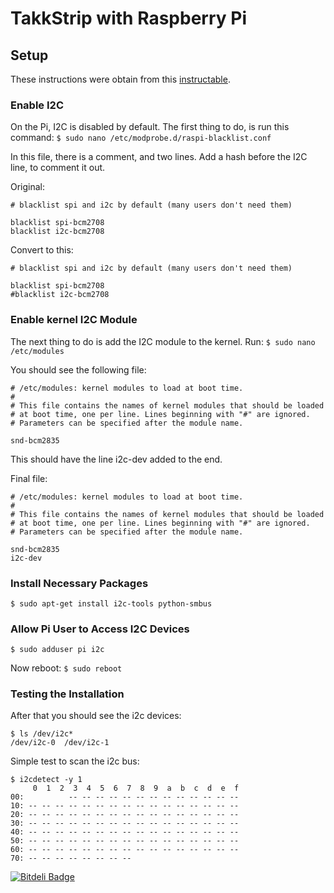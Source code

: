 TakkStrip with Raspberry Pi
==================

## Setup

These instructions were obtain from this [instructable](http://www.instructables.com/id/Raspberry-Pi-I2C-Python/).

### Enable I2C


On the Pi, I2C is disabled by default. The first thing to do, is run this command: 
`$ sudo nano /etc/modprobe.d/raspi-blacklist.conf` 

In this file, there is a comment, and two lines. Add a hash before the I2C line, to comment it out.

Original:
```
# blacklist spi and i2c by default (many users don't need them)

blacklist spi-bcm2708
blacklist i2c-bcm2708
``` 

Convert to this:
```
# blacklist spi and i2c by default (many users don't need them)

blacklist spi-bcm2708
#blacklist i2c-bcm2708
``` 

### Enable kernel I2C Module

The next thing to do is add the I2C module to the kernel. Run:
`$ sudo nano /etc/modules`

You should see the following file:
```
# /etc/modules: kernel modules to load at boot time.
#
# This file contains the names of kernel modules that should be loaded
# at boot time, one per line. Lines beginning with "#" are ignored.
# Parameters can be specified after the module name.

snd-bcm2835
``` 
This should have the line i2c-dev added to the end.

Final file:
```
# /etc/modules: kernel modules to load at boot time.
#
# This file contains the names of kernel modules that should be loaded
# at boot time, one per line. Lines beginning with "#" are ignored.
# Parameters can be specified after the module name.

snd-bcm2835
i2c-dev
``` 
### Install Necessary Packages

`$ sudo apt-get install i2c-tools python-smbus`

### Allow Pi User to Access I2C Devices

`$ sudo adduser pi i2c`

Now reboot:
`$ sudo reboot`

### Testing the Installation

After that you should see the i2c devices:
```
$ ls /dev/i2c*
/dev/i2c-0	/dev/i2c-1
``` 
Simple test to scan the i2c bus:
```
$ i2cdetect -y 1
     0  1  2  3  4  5  6  7  8  9  a  b  c  d  e  f
00:          -- -- -- -- -- -- -- -- -- -- -- -- -- 
10: -- -- -- -- -- -- -- -- -- -- -- -- -- -- -- -- 
20: -- -- -- -- -- -- -- -- -- -- -- -- -- -- -- -- 
30: -- -- -- -- -- -- -- -- -- -- -- -- -- -- -- -- 
40: -- -- -- -- -- -- -- -- -- -- -- -- -- -- -- -- 
50: -- -- -- -- -- -- -- -- -- -- -- -- -- -- -- -- 
60: -- -- -- -- -- -- -- -- -- -- -- -- -- -- -- -- 
70: -- -- -- -- -- -- -- --
``` 


[![Bitdeli Badge](https://d2weczhvl823v0.cloudfront.net/fsuarez6/takktile_raspberry/trend.png)](https://bitdeli.com/free "Bitdeli Badge")

